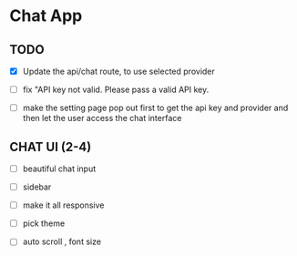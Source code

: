 # Chat App

## TODO

- [X] Update the api/chat route, to use selected provider
- [ ] fix "API key not valid. Please pass a valid API key.
- [ ] make the setting page pop out first to get the api key and provider and then let the user access the chat interface



## CHAT UI (2-4)
- [ ] beautiful chat input 
- [ ] sidebar 
- [ ] make it all responsive
- [ ] pick theme
- [ ] auto scroll , font size

 
 

 